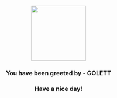 <p align="center">
            <img src="https://raw.githubusercontent.com/PokeAPI/sprites/master/sprites/pokemon/622.png" width="150" height="150">
          </p>
          <h3 align="center">You have been greeted by - <b>GOLETT</b></h3>
          <h3 align="center">Have a nice day!</h3>
